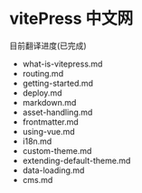 # vitePress 中文网

目前翻译进度(已完成)
* what-is-vitepress.md
* routing.md
* getting-started.md
* deploy.md
* markdown.md
* asset-handling.md
* frontmatter.md
* using-vue.md
* i18n.md
* custom-theme.md
* extending-default-theme.md
* data-loading.md
* cms.md
